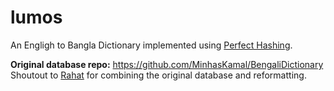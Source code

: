 # lumos

An Engligh to Bangla Dictionary implemented using [Perfect Hashing](https://en.wikipedia.org/wiki/Perfect_hash_function).

**Original database repo:** https://github.com/MinhasKamal/BengaliDictionary  <br>
Shoutout to [Rahat](https://github.com/rahathossain690/Hash-Dictionary) for combining the original database and reformatting.
